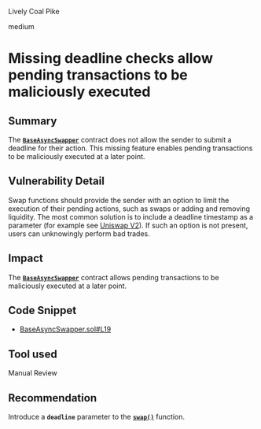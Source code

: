 Lively Coal Pike

medium

# Missing deadline checks allow pending transactions to be maliciously executed
## Summary

The [**`BaseAsyncSwapper`**](https://github.com/sherlock-audit/2023-06-tokemak/blob/main/v2-core-audit-2023-07-14/src/liquidation/BaseAsyncSwapper.sol) contract does not allow the sender to submit a deadline for their action. This missing feature enables pending transactions to be maliciously executed at a later point.

## Vulnerability Detail

Swap functions should provide the sender with an option to limit the execution of their pending actions, such as swaps or adding and removing liquidity. The most common solution is to include a deadline timestamp as a parameter (for example see [Uniswap V2](https://github.com/Uniswap/v2-periphery/blob/0335e8f7e1bd1e8d8329fd300aea2ef2f36dd19f/contracts/UniswapV2Router02.sol#L229)). If such an option is not present, users can unknowingly perform bad trades.

## Impact

The [**`BaseAsyncSwapper`**](https://github.com/sherlock-audit/2023-06-tokemak/blob/main/v2-core-audit-2023-07-14/src/liquidation/BaseAsyncSwapper.sol) contract allows pending transactions to be maliciously executed at a later point.

## Code Snippet

- [BaseAsyncSwapper.sol#L19](https://github.com/sherlock-audit/2023-06-tokemak/blob/main/v2-core-audit-2023-07-14/src/liquidation/BaseAsyncSwapper.sol#L19)

## Tool used

Manual Review

## Recommendation

Introduce a **`deadline`** parameter to the [**`swap()`**](https://github.com/sherlock-audit/2023-06-tokemak/blob/main/v2-core-audit-2023-07-14/src/liquidation/BaseAsyncSwapper.sol#L19) function.
